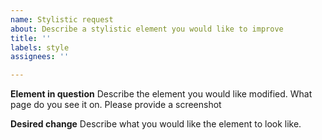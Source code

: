 ```yaml
---
name: Stylistic request
about: Describe a stylistic element you would like to improve
title: ''
labels: style
assignees: ''

---
```


**Element in question**
Describe the element you would like modified. What page do you see it on. Please provide a screenshot

**Desired change**
Describe what you would like the element to look like.
